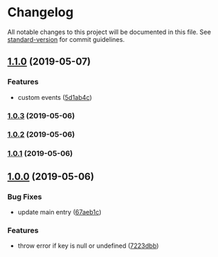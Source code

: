 # Changelog

All notable changes to this project will be documented in this file. See [standard-version](https://github.com/conventional-changelog/standard-version) for commit guidelines.

## [1.1.0](https://github.com/pictalk/vue-virtual-scroller/compare/v1.0.3...v1.1.0) (2019-05-07)


### Features

* custom events ([5d1ab4c](https://github.com/pictalk/vue-virtual-scroller/commit/5d1ab4c))



### [1.0.3](https://github.com/pictalk/vue-virtual-scroller/compare/v1.0.2...v1.0.3) (2019-05-06)



### [1.0.2](https://github.com/pictalk/vue-virtual-scroller/compare/v1.0.1...v1.0.2) (2019-05-06)



### [1.0.1](https://github.com/pictalk/vue-virtual-scroller/compare/v1.0.0...v1.0.1) (2019-05-06)



## [1.0.0](https://github.com/pictalk/vue-virtual-scroller/compare/v1.0.0-rc.2...v1.0.0) (2019-05-06)


### Bug Fixes

* update main entry ([67aeb1c](https://github.com/pictalk/vue-virtual-scroller/commit/67aeb1c))


### Features

* throw error if key is null or undefined ([7223dbb](https://github.com/pictalk/vue-virtual-scroller/commit/7223dbb))
